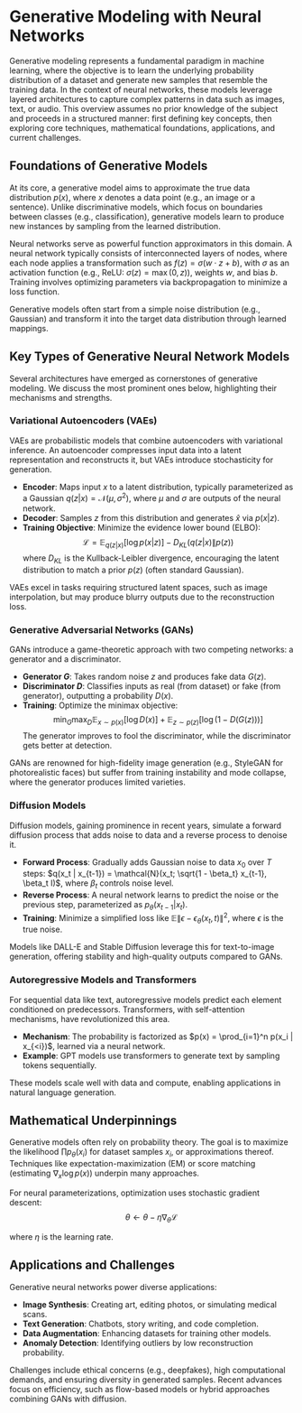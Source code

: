 # Generative Modeling with Neural Networks

Generative modeling represents a fundamental paradigm in machine learning, where the objective is to learn the underlying probability distribution of a dataset and generate new samples that resemble the training data. In the context of neural networks, these models leverage layered architectures to capture complex patterns in data such as images, text, or audio. This overview assumes no prior knowledge of the subject and proceeds in a structured manner: first defining key concepts, then exploring core techniques, mathematical foundations, applications, and current challenges.

## Foundations of Generative Models

At its core, a generative model aims to approximate the true data distribution $p(x)$, where $x$ denotes a data point (e.g., an image or a sentence). Unlike discriminative models, which focus on boundaries between classes (e.g., classification), generative models learn to produce new instances by sampling from the learned distribution.

Neural networks serve as powerful function approximators in this domain. A neural network typically consists of interconnected layers of nodes, where each node applies a transformation such as $f(z) = \sigma(w \cdot z + b)$, with $\sigma$ as an activation function (e.g., ReLU: $\sigma(z) = \max(0, z)$), weights $w$, and bias $b$. Training involves optimizing parameters via backpropagation to minimize a loss function.

Generative models often start from a simple noise distribution (e.g., Gaussian) and transform it into the target data distribution through learned mappings.

## Key Types of Generative Neural Network Models

Several architectures have emerged as cornerstones of generative modeling. We discuss the most prominent ones below, highlighting their mechanisms and strengths.

### Variational Autoencoders (VAEs)

VAEs are probabilistic models that combine autoencoders with variational inference. An autoencoder compresses input data into a latent representation and reconstructs it, but VAEs introduce stochasticity for generation.

- **Encoder**: Maps input $x$ to a latent distribution, typically parameterized as a Gaussian $q(z|x) = \mathcal{N}(\mu, \sigma^2)$, where $\mu$ and $\sigma$ are outputs of the neural network.
- **Decoder**: Samples $z$ from this distribution and generates $\hat{x}$ via $p(x|z)$.
- **Training Objective**: Minimize the evidence lower bound (ELBO):
  $$
  \mathcal{L} = \mathbb{E}_{q(z|x)}[\log p(x|z)] - D_{KL}(q(z|x) \| p(z))
  $$
  where $D_{KL}$ is the Kullback-Leibler divergence, encouraging the latent distribution to match a prior $p(z)$ (often standard Gaussian).

VAEs excel in tasks requiring structured latent spaces, such as image interpolation, but may produce blurry outputs due to the reconstruction loss.

### Generative Adversarial Networks (GANs)

GANs introduce a game-theoretic approach with two competing networks: a generator and a discriminator.

- **Generator $G$**: Takes random noise $z$ and produces fake data $G(z)$.
- **Discriminator $D$**: Classifies inputs as real (from dataset) or fake (from generator), outputting a probability $D(x)$.
- **Training**: Optimize the minimax objective:
  $$
  \min_G \max_D \mathbb{E}_{x \sim p(x)}[\log D(x)] + \mathbb{E}_{z \sim p(z)}[\log (1 - D(G(z)))]
  $$
  The generator improves to fool the discriminator, while the discriminator gets better at detection.

GANs are renowned for high-fidelity image generation (e.g., StyleGAN for photorealistic faces) but suffer from training instability and mode collapse, where the generator produces limited varieties.

### Diffusion Models

Diffusion models, gaining prominence in recent years, simulate a forward diffusion process that adds noise to data and a reverse process to denoise it.

- **Forward Process**: Gradually adds Gaussian noise to data $x_0$ over $T$ steps: $q(x_t | x_{t-1}) = \mathcal{N}(x_t; \sqrt{1 - \beta_t} x_{t-1}, \beta_t I)$, where $\beta_t$ controls noise level.
- **Reverse Process**: A neural network learns to predict the noise or the previous step, parameterized as $p_\theta(x_{t-1} | x_t)$.
- **Training**: Minimize a simplified loss like $\mathbb{E} \| \epsilon - \epsilon_\theta(x_t, t) \|^2$, where $\epsilon$ is the true noise.

Models like DALL-E and Stable Diffusion leverage this for text-to-image generation, offering stability and high-quality outputs compared to GANs.

### Autoregressive Models and Transformers

For sequential data like text, autoregressive models predict each element conditioned on predecessors. Transformers, with self-attention mechanisms, have revolutionized this area.

- **Mechanism**: The probability is factorized as $p(x) = \prod_{i=1}^n p(x_i | x_{<i})$, learned via a neural network.
- **Example**: GPT models use transformers to generate text by sampling tokens sequentially.

These models scale well with data and compute, enabling applications in natural language generation.

## Mathematical Underpinnings

Generative models often rely on probability theory. The goal is to maximize the likelihood $\prod p_\theta(x_i)$ for dataset samples $x_i$, or approximations thereof. Techniques like expectation-maximization (EM) or score matching (estimating $\nabla_x \log p(x)$) underpin many approaches.

For neural parameterizations, optimization uses stochastic gradient descent: 
$$
\theta \leftarrow \theta - \eta \nabla_\theta \mathcal{L}
$$

where $\eta$ is the learning rate.

## Applications and Challenges

Generative neural networks power diverse applications:
- **Image Synthesis**: Creating art, editing photos, or simulating medical scans.
- **Text Generation**: Chatbots, story writing, and code completion.
- **Data Augmentation**: Enhancing datasets for training other models.
- **Anomaly Detection**: Identifying outliers by low reconstruction probability.

Challenges include ethical concerns (e.g., deepfakes), high computational demands, and ensuring diversity in generated samples. Recent advances focus on efficiency, such as flow-based models or hybrid approaches combining GANs with diffusion.